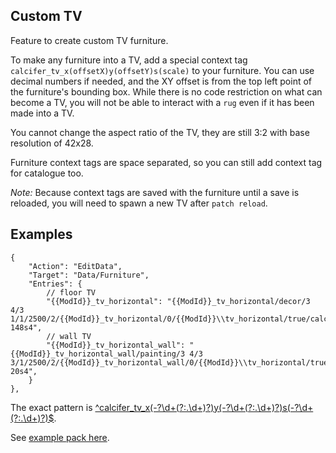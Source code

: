 <!-- can merge this into README later as desired -->
## Custom TV

Feature to create custom TV furniture.

To make any furniture into a TV, add a special context tag `calcifer_tv_x(offsetX)y(offsetY)s(scale)` to your furniture. You can use decimal numbers if needed, and the XY offset is from the top left point of the furniture's bounding box. While there is no code restriction on what can become a TV, you will not be able to interact with a `rug` even if it has been made into a TV.

You cannot change the aspect ratio of the TV, they are still 3:2 with base resolution of 42x28.

Furniture context tags are space separated, so you can still add context tag for catalogue too.

_Note:_ Because context tags are saved with the furniture until a save is reloaded, you will need to spawn a new TV after `patch reload`.

## Examples

```
{
    "Action": "EditData",
    "Target": "Data/Furniture",
    "Entries": {
        // floor TV
        "{{ModId}}_tv_horizontal": "{{ModId}}_tv_horizontal/decor/3 4/3 1/1/2500/2/{{ModId}}_tv_horizontal/0/{{ModId}}\\tv_horizontal/true/calcifer_tv_x12y-148s4",
        // wall TV
        "{{ModId}}_tv_horizontal_wall": "{{ModId}}_tv_horizontal_wall/painting/3 4/3 3/1/2500/2/{{ModId}}_tv_horizontal_wall/0/{{ModId}}\\tv_horizontal/true/calcifer_tv_x12y-20s4",
    }
},
```

The exact pattern is [^calcifer_tv_x(-?\d+(?:\.\d+)?)y(-?\d+(?:\.\d+)?)s(-?\d+(?:\.\d+)?)$](https://regex101.com/r/9QZhP5/1).

See [example pack here](./examples/CustomTVExamples).